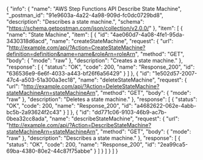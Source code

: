 {
  "info": {
    "name": "AWS Step Functions API Describe State Machine",
    "_postman_id": "91e9603a-4a22-4a98-909d-fc0dc0729bd8",
    "description": "Describes a state machine.",
    "schema": "https://schema.getpostman.com/json/collection/v2.0.0/"
  },
  "item": [
    {
      "name": "State Machine",
      "item": [
        {
          "id": "4ae060d7-4a08-4fe1-95da-3430318d6acd",
          "name": "createStateMachine",
          "request": {
            "url": "http://example.com/api/?Action=CreateStateMachine?definition=definition&name=name&roleArn=roleArn",
            "method": "GET",
            "body": {
              "mode": "raw"
            },
            "description": "Creates a state machine."
          },
          "response": [
            {
              "status": "OK",
              "code": 200,
              "name": "Response_200",
              "id": "636536e9-6e6f-4033-a443-bf26f6a56429"
            }
          ]
        },
        {
          "id": "1e502d57-2007-47c4-a503-51a300a3ec18",
          "name": "deleteStateMachine",
          "request": {
            "url": "http://example.com/api/?Action=DeleteStateMachine?stateMachineArn=stateMachineArn",
            "method": "GET",
            "body": {
              "mode": "raw"
            },
            "description": "Deletes a state machine."
          },
          "response": [
            {
              "status": "OK",
              "code": 200,
              "name": "Response_200",
              "id": "a4682622-062e-4abb-bc5b-2a93624f2c43"
            }
          ]
        },
        {
          "id": "dd771c06-9103-46b9-ac7b-0bea32cc8ada",
          "name": "describeStateMachine",
          "request": {
            "url": "http://example.com/api/?Action=DescribeStateMachine?stateMachineArn=stateMachineArn",
            "method": "GET",
            "body": {
              "mode": "raw"
            },
            "description": "Describes a state machine."
          },
          "response": [
            {
              "status": "OK",
              "code": 200,
              "name": "Response_200",
              "id": "2ea99ca5-69ba-4380-80e2-44c87f75abbe"
            }
          ]
        }
      ]
    }
  ]
}